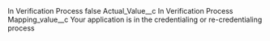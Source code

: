 <?xml version="1.0" encoding="UTF-8"?>
<CustomMetadata xmlns="http://soap.sforce.com/2006/04/metadata" xmlns:xsi="http://www.w3.org/2001/XMLSchema-instance" xmlns:xsd="http://www.w3.org/2001/XMLSchema">
    <label>In Verification Process</label>
    <protected>false</protected>
    <values>
        <field>Actual_Value__c</field>
        <value xsi:type="xsd:string">In Verification Process</value>
    </values>
    <values>
        <field>Mapping_value__c</field>
        <value xsi:type="xsd:string">Your application is in the credentialing or re-credentialing process</value>
    </values>
</CustomMetadata>
